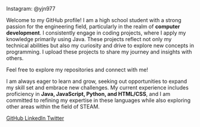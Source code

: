 


Instagram: @yjn977




<!DOCTYPE html>
<html lang="en">
<head>
</head>
<body>
    <div class="container">
        <!-- <h1><h1> -->
        <p>Welcome to my GitHub profile! I am a high school student with a strong passion for the engineering field, particularly in the realm of <strong>computer development</strong>. I consistently engage in coding projects, where I apply my knowledge primarily using Java. These projects reflect not only my technical abilities but also my curiosity and drive to explore new concepts in programming. I upload these projects to share my journey and insights with others.
            
Feel free to explore my repositories and connect with me!</p>

I am always eager to learn and grow, seeking out opportunities to expand my skill set and embrace new challenges. My current experience includes proficiency in <strong>Java, JavaScript, Python, and HTML/CSS</strong>, and I am committed to refining my expertise in these languages while also exploring other areas within the field of STEAM.
        <div class="social-icons">
            <a href="https://github.com/yourprofile" target="_blank">
                <i class="fab fa-github"></i> GitHub
            </a>
            <a href="https://www.linkedin.com/in/yourprofile/" target="_blank">
                <i class="fab fa-linkedin"></i> LinkedIn
            </a>
            <a href="https://twitter.com/yourprofile" target="_blank">
                <i class="fab fa-twitter"></i> Twitter
            </a>
        </div>
    </div>
</body>
</html>
